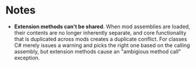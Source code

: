 ﻿# Notes

* **Extension methods can't be shared**. When mod assemblies are loaded, their contents are no longer inherently separate, and core functionality that is duplicated across mods creates a duplicate conflict. For classes C# merely issues a warning and picks the right one based on the calling assembly, but extension methods cause an "ambigious method call" exception. 